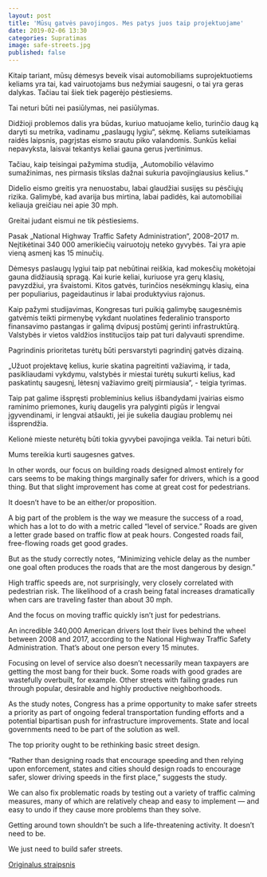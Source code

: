 ```yaml
---
layout: post
title: 'Mūsų gatvės pavojingos. Mes patys juos taip projektuojame'
date: 2019-02-06 13:30
categories: Supratimas
image: safe-streets.jpg
published: false
---
```


Kitaip tariant, mūsų dėmesys beveik visai automobiliams suprojektuotiems keliams yra tai, kad vairuotojams bus nežymiai saugesni, o tai yra geras dalykas. Tačiau tai šiek tiek pagerėjo pėstiesiems.

Tai neturi būti nei pasiūlymas, nei pasiūlymas.

Didžioji problemos dalis yra būdas, kuriuo matuojame kelio, turinčio daug ką daryti su metrika, vadinamu „paslaugų lygiu“, sėkmę. Keliams suteikiamas raidės laipsnis, pagrįstas eismo srautu piko valandomis. Sunkūs keliai nepavyksta, laisvai tekantys keliai gauna gerus įvertinimus.

Tačiau, kaip teisingai pažymima studija, „Automobilio vėlavimo sumažinimas, nes pirmasis tikslas dažnai sukuria pavojingiausius kelius.“

Didelio eismo greitis yra nenuostabu, labai glaudžiai susijęs su pėsčiųjų rizika. Galimybė, kad avarija bus mirtina, labai padidės, kai automobiliai keliauja greičiau nei apie 30 mph.

Greitai judant eismui ne tik pėstiesiems.

Pasak „National Highway Traffic Safety Administration“, 2008–2017 m. Neįtikėtinai 340 000 amerikiečių vairuotojų neteko gyvybės. Tai yra apie vieną asmenį kas 15 minučių.

Dėmesys paslaugų lygiui taip pat nebūtinai reiškia, kad mokesčių mokėtojai gauna didžiausią spragą. Kai kurie keliai, kuriuose yra gerų klasių, pavyzdžiui, yra švaistomi. Kitos gatvės, turinčios nesėkmingų klasių, eina per populiarius, pageidautinus ir labai produktyvius rajonus.

Kaip pažymi studijavimas, Kongresas turi puikią galimybę saugesnėmis gatvėmis teikti pirmenybę vykdant nuolatines federalinio transporto finansavimo pastangas ir galimą dvipusį postūmį gerinti infrastruktūrą. Valstybės ir vietos valdžios institucijos taip pat turi dalyvauti sprendime.

Pagrindinis prioritetas turėtų būti persvarstyti pagrindinį gatvės dizainą.

„Užuot projektavę kelius, kurie skatina pagreitinti važiavimą, ir tada, pasikliaudami vykdymu, valstybės ir miestai turėtų sukurti kelius, kad paskatintų saugesnį, lėtesnį važiavimo greitį pirmiausia“, - teigia tyrimas.

Taip pat galime išspręsti probleminius kelius išbandydami įvairias eismo raminimo priemones, kurių daugelis yra palyginti pigūs ir lengvai įgyvendinami, ir lengvai atšaukti, jei jie sukelia daugiau problemų nei išsprendžia.

Kelionė mieste neturėtų būti tokia gyvybei pavojinga veikla. Tai neturi būti.

Mums tereikia kurti saugesnes gatves.

In other words, our focus on building roads designed almost entirely for cars seems to be making things marginally safer for drivers, which is a good thing. But that slight improvement has come at great cost for pedestrians.

It doesn’t have to be an either/or proposition.

A big part of the problem is the way we measure the success of a road, which has a lot to do with a metric called “level of service.” Roads are given a letter grade based on traffic flow at peak hours. Congested roads fail, free-flowing roads get good grades.

But as the study correctly notes, “Minimizing vehicle delay as the number one goal often produces the roads that are the most dangerous by design.”

High traffic speeds are, not surprisingly, very closely correlated with pedestrian risk. The likelihood of a crash being fatal increases dramatically when cars are traveling faster than about 30 mph.

And the focus on moving traffic quickly isn’t just for pedestrians.

An incredible 340,000 American drivers lost their lives behind the wheel between 2008 and 2017, according to the National Highway Traffic Safety Administration. That’s about one person every 15 minutes.

Focusing on level of service also doesn’t necessarily mean taxpayers are getting the most bang for their buck. Some roads with good grades are wastefully overbuilt, for example. Other streets with failing grades run through popular, desirable and highly productive neighborhoods.

As the study notes, Congress has a prime opportunity to make safer streets a priority as part of ongoing federal transportation funding efforts and a potential bipartisan push for infrastructure improvements. State and local governments need to be part of the solution as well.

The top priority ought to be rethinking basic street design.

“Rather than designing roads that encourage speeding and then relying upon enforcement, states and cities should design roads to encourage safer, slower driving speeds in the first place,” suggests the study.

We can also fix problematic roads by testing out a variety of traffic calming measures, many of which are relatively cheap and easy to implement — and easy to undo if they cause more problems than they solve.

Getting around town shouldn’t be such a life-threatening activity. It doesn’t need to be.

We just need to build safer streets.

<a href="https://www.fastcompany.com/90294948/what-happened-when-oslo-decided-to-make-its-downtown-basically-car-free">Originalus straipsnis </a>
